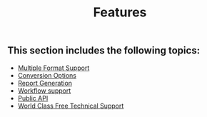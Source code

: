 ﻿---
title: Features
description: "This guide describes features details of the Aspose.Words for SharePoint."
type: docs
weight: 30
url: /sharepoint/features/
---

## This section includes the following topics:

- [Multiple Format Support](/words/sharepoint/multiple-format-support/)
- [Conversion Options](/words/sharepoint/conversion-options/)
- [Report Generation](/words/sharepoint/report-generation/)
- [Workflow support](/words/sharepoint/workflow-support/)
- [Public API](/words/sharepoint/public-api/)
- [World Class Free Technical Support](/words/sharepoint/world-class-free-technical-support/)
